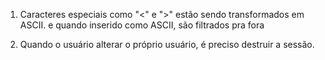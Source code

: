 1. Caracteres especiais como "<" e ">" estão sendo transformados em ASCII.
e quando inserido como ASCII, são filtrados pra fora

2. Quando o usuário alterar o próprio usuário, é preciso destruir a sessão.